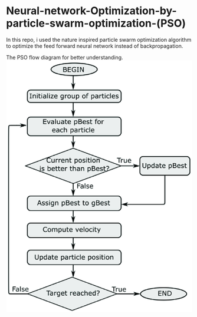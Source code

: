 # Neural-network-Optimization-by-particle-swarm-optimization-(PSO)
In this repo, i used the nature inspired particle swarm optimization algorithm to optimize the feed forward neural network instead of backpropagation.

The PSO flow diagram for better understanding.
![](images/pso.png)
